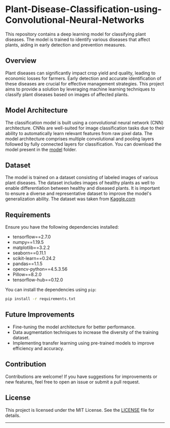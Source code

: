 # Plant-Disease-Classification-using-Convolutional-Neural-Networks

This repository contains a deep learning model for classifying plant diseases. The model is trained to identify various diseases that affect plants, aiding in early detection and prevention measures.

## Overview

Plant diseases can significantly impact crop yield and quality, leading to economic losses for farmers. Early detection and accurate identification of these diseases are crucial for effective management strategies. This project aims to provide a solution by leveraging machine learning techniques to classify plant diseases based on images of affected plants.

## Model Architecture

The classification model is built using a convolutional neural network (CNN) architecture. CNNs are well-suited for image classification tasks due to their ability to automatically learn relevant features from raw pixel data. The model architecture comprises multiple convolutional and pooling layers followed by fully connected layers for classification.
You can download the model present in the [model](https://github.com/daivik05/Plant-Disease-Classification-using-Convolutional-Neural-Networks/blob/master/model/plant_disease_model.h5) folder.

## Dataset

The model is trained on a dataset consisting of labeled images of various plant diseases. The dataset includes images of healthy plants as well to enable differentiation between healthy and diseased plants. It is important to ensure a diverse and representative dataset to improve the model's generalization ability.
The dataset was taken from [Kaggle.com](https://www.kaggle.com/datasets/vipoooool/new-plant-diseases-dataset)


## Requirements

Ensure you have the following dependencies installed:

- tensorflow==2.7.0
- numpy==1.19.5
- matplotlib==3.2.2
- seaborn==0.11.1
- scikit-learn==0.24.2
- pandas==1.1.5
- opencv-python==4.5.3.56
- Pillow==8.2.0
- tensorflow-hub==0.12.0

You can install the dependencies using `pip`:

```bash
pip install -r requirements.txt
```

## Future Improvements

- Fine-tuning the model architecture for better performance.
- Data augmentation techniques to increase the diversity of the training dataset.
- Implementing transfer learning using pre-trained models to improve efficiency and accuracy.

## Contribution

Contributions are welcome! If you have suggestions for improvements or new features, feel free to open an issue or submit a pull request.

## License

This project is licensed under the MIT License. See the [LICENSE](LICENSE) file for details.

---


